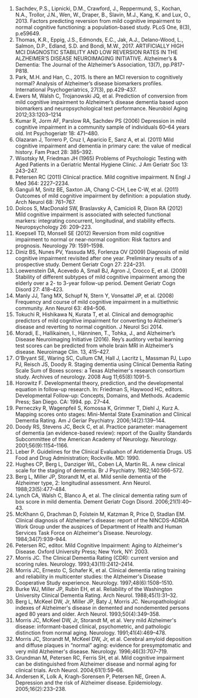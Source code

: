 1) Sachdev, P.S., Lipnicki, D.M., Crawford, J., Reppermund, S., Kochan, N.A., Trollor, J.N., Wen, W., Draper, B., Slavin, M.J., Kang, K. and Lux, O., 2013. Factors predicting reversion from mild cognitive impairment to normal cognitive functioning: a population-based study. PLoS One, 8(3), p.e59649.
2) Thomas, K.R., Eppig, J.S., Edmonds, E.C., Jak, A.J., Delano-Wood, L., Salmon, D.P., Edland, S.D. and Bondi, M.W., 2017. ARTIFICIALLY HIGH MCI DIAGNOSTIC STABILITY AND LOW REVERSION RATES IN THE ALZHEIMER’S DISEASE NEUROIMAGING INITIATIVE. Alzheimer’s & Dementia: The Journal of the Alzheimer’s Association, 13(7), pp.P817-P818.
3) Park, M.H. and Han, C., 2015. Is there an MCI reversion to cognitively normal? Analysis of Alzheimer’s disease biomarkers profiles. International Psychogeriatrics, 27(3), pp.429-437.
4) Ewers M, Walsh C, Trojanowski JQ, et al. Prediction of conversion from mild cognitive impairment to Alzheimer’s disease dementia based upon biomarkers and neuropsychological test performance. Neurobiol Aging 2012;33:1203–1214
5) Kumar R, Jorm AF, Parslow RA, Sachdev PS (2006) Depression in mild cognitive impairment in a community sample of individuals 60–64 years old. Int Psychogeriatr 18: 471–480.
6) Olazaran J, Torrero P, Cruz I, Aparicio E, Sanz A, et al. (2011) Mild cognitive impairment and dementia in primary care: the value of medical history. Fam Pract 28: 385–392.
7) Wisotsky M, Friedman JH (1965) Problems of Psychologic Testing with Aged Patients in a Geriatric Mental Hygiene Clinic. J Am Geriatr Soc 13: 243–247.
8) Petersen RC (2011) Clinical practice. Mild cognitive impairment. N Engl J Med 364: 2227–2234.
9) Ganguli M, Snitz BE, Saxton JA, Chang C-CH, Lee C-W, et al. (2011) Outcomes of mild cognitive impairment by definition: a population study. Arch Neurol 68: 761–767.
10) Dolcos S, MacDonald SW, Braslavsky A, Camicioli R, Dixon RA (2012) Mild cognitive impairment is associated with selected functional markers: integrating concurrent, longitudinal, and stability effects. Neuropsychology 26: 209–223.
11) Koepsell TD, Monsell SE (2012) Reversion from mild cognitive impairment to normal or near-normal cognition: Risk factors and prognosis. Neurology 79: 1591–1598.
12) Diniz BS, Nunes PV, Yassuda MS, Forlenza OV (2009) Diagnosis of mild cognitive impairment revisited after one year. Preliminary results of a prospective study. Dement Geriatr Cogn 27: 224–231.
13) Loewenstein DA, Acevedo A, Small BJ, Agron J, Crocco E, et al. (2009) Stability of different subtypes of mild cognitive impairment among the elderly over a 2- to 3-year follow-up period. Dement Geriatr Cogn Disord 27: 418–423.
14) Manly JJ, Tang MX, Schupf N, Stern Y, Vonsattel JP, et al. (2008) Frequency and course of mild cognitive impairment in a multiethnic community. Ann Neurol 63: 494–506.
15) Tokuchi R, Hishikawa N, Kurata T, et al. Clinical and demographic predictors of mild cognitive impairment for converting to Alzheimer’s disease and reverting to normal cognition. J Neurol Sci 2014.
16) Moradi, E., Hallikainen, I., Hänninen, T., Tohka, J., and Alzheimer’s Disease Neuroimaging Initiative (2016). Rey’s auditory verbal learning test scores can be predicted from whole brain MRI in Alzheimer’s disease. Neuroimage Clin. 13, 415–427.
17) O’Bryant SE, Waring SC, Cullum CM, Hall J, Lacritz L, Massman PJ, Lupo PJ, Reisch JS, Doody R. Staging dementia using Clinical Dementia Rating Scale Sum of Boxes scores: a Texas Alzheimer's research consortium study. Archives of neurology. 2008 Aug 11;65(8):1091-5.
18) Horowitz F. Developmental theory, prediction, and the developmental equation in follow-up research. In: Friedman S, Haywood HC, editors. Developmental Follow-up: Concepts, Domains, and Methods. Academic Press; San Diego. CA: 1994. pp. 27–44.
19) Perneczky R, Wagenpfeil S, Komossa K, Grimmer T, Diehl J, Kurz A. Mapping scores onto stages: Mini-Mental State Examination and Clinical Dementia Rating. Am J Geriar Psychiatry. 2006;14(2):139–144.
20) Doody RS, Stevens JC, Beck C, et al. Practice parameter: management of dementia (an evidence-based review): report of the Quality Standards Subcommittee of the American Academy of Neurology. Neurology. 2001;56(9):1154–1166.
21) Leber P. Guidelines for the Clinical Evaluahon of Antidementia Drugs. US Food and Drug Administration; Rockville. MD: 1990.
22) Hughes CP, Berg L, Danziger WL, Coben LA, Martin RL. A new clinical scale for the staging of dementia. Br J Psychiatry. 1982;140:566–572. 
23) Berg L, Miller JP, Storandt M, et al. Mild senile dementia of the Alzheimer type, 2: longitudinal assessment. Ann Neurol. 1988;23(5):477–484.
24) Lynch CA, Walsh C, Blanco A, et al. The clinical dementia rating sum of box score in mild dementia. Dement Geriatr Cogn Disord. 2006;21(1):40–43.
25) McKhann G, Drachman D, Folstein M, Katzman R, Price D, Stadlan EM. Clinical diagnosis of Alzheimer's disease: report of the NINCDS-ADRDA Work Group under the auspices of Department of Health and Human Services Task Force on Alzheimer's Disease. Neurology. 1984;34(7):939–944.
26) Petersen RC, editor. Mild Cognitive Impairment: Aging to Alzheimer's Disease. Oxford University Press; New York, NY: 2003.
27) Morris JC. The Clinical Dementia Rating (CDR): current version and scoring rules. Neurology. 1993;43(11):2412–2414. 
28) Morris JC, Ernesto C, Schafer K, et al. Clinical dementia rating training and reliability in multicenter studies: the Alzheimer's Disease Cooperative Study experience. Neurology. 1997;48(6):1508–1510.
29) Burke WJ, Miller JP, Rubin EH, et al. Reliability of the Washington University Clinical Dementia Rating. Arch Neurol. 1988;45(1):31–32. 
30) Berg L, McKeel DW, Jr, Miller JP, Baty J, Morris JC. Neuropathological indexes of Alzheimer's disease in demented and nondemented persons aged 80 years and older. Arch Neurol. 1993;50(4):349–358. 
31) Morris JC, McKeel DW, Jr, Storandt M, et al. Very mild Alzheimer's disease: informant-based clinical, psychometric, and pathologic distinction from normal aging. Neurology. 1991;41(4):469–478. 
32) Morris JC, Storandt M, McKeel DW, Jr, et al. Cerebral amyloid deposition and diffuse plaques in “normal” aging: evidence for presymptomatic and very mild Alzheimer's disease. Neurology. 1996;46(3):707–719. 
33) Grundman M, Petersen RC, Ferris SH, et al. Mild cognitive impairment can be distinguished from Alzheimer disease and normal aging for clinical trials. Arch Neurol. 2004;61(1):59–66. 
34) Andersen K, Lolk A, Kragh-Sorensen P, Petersen NE, Green A. Depression and the risk of Alzheimer disease. Epidemiology. 2005;16(2):233–238. 
